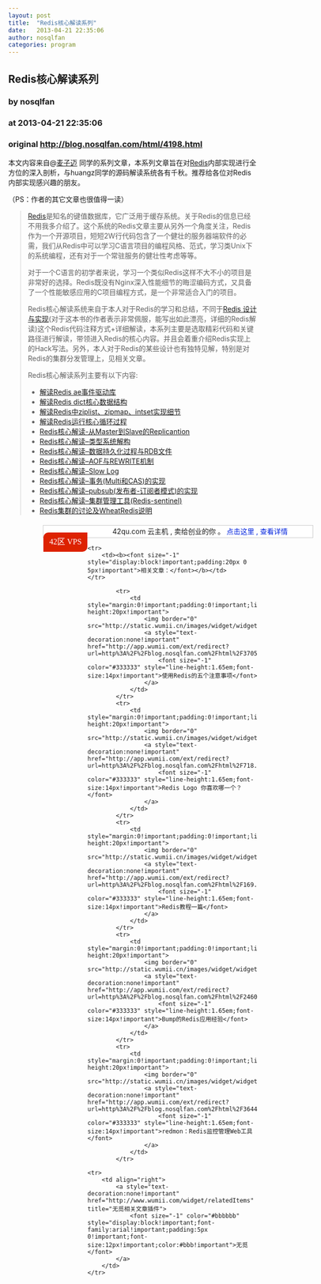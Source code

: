 ```yaml
---
layout: post
title:  "Redis核心解读系列"
date:   2013-04-21 22:35:06
author: nosqlfan
categories: program
---
```


## Redis核心解读系列
### by nosqlfan
### at 2013-04-21 22:35:06
### original <http://blog.nosqlfan.com/html/4198.html>

<p>本文内容来自@<a href="http://weibo.com/wanghaomai">麦子迈</a> 同学的系列文章，本系列文章旨在对<span><a href="http://blog.nosqlfan.com/tags/redis" title="查看 Redis 的全部文章">Redis</a></span>内部实现进行全方位的深入剖析，与huangz同学的源码解读系统各有千秋。推荐给各位对Redis内部实现感兴趣的朋友。</p>
<p>（PS：作者的其它文章也很值得一读）</p>
<blockquote><p><a href="http://redis.io/">Redis</a>是知名的键值数据库，它广泛用于缓存系统。关于Redis的信息已经不用我多介绍了。这个系统的Redis文章主要从另外一个角度关注，Redis作为一个开源项目，短短2W行代码包含了一个健壮的服务器端软件的必需，我们从Redis中可以学习C语言项目的编程风格、范式，学习类Unix下的系统编程，还有对于一个常驻服务的健壮性考虑等等。</p>
<p>对于一个C语言的初学者来说，学习一个类似Redis这样不大不小的项目是非常好的选择。Redis既没有Nginx深入性能细节的晦涩编码方式，又具备了一个性能敏感应用的C项目编程方式，是一个非常适合入门的项目。</p>
<p>Redis核心解读系统来自于本人对于Redis的学习和总结，不同于<a href="http://www.redisbook.com/en/latest/">Redis 设计与实现</a>(对于这本书的作者表示非常佩服，能写出如此漂亮，详细的Redis解读)这个Redis代码注释方式+详细解读，本系列主要是选取精彩代码和关键路径进行解读，带领进入Redis的核心内容。并且会着重介绍Redis实现上的Hack写法。另外，本人对于Redis的某些设计也有独特见解，特别是对Redis的集群分发管理上，见相关文章。</p>
<p>Redis核心解读系列主要有以下内容:</p>
<ul>
<li><a href="http://www.wzxue.com/%e8%a7%a3%e8%af%bbredis-ae%e4%ba%8b%e4%bb%b6%e9%a9%b1%e5%8a%a8%e5%ba%93/">解读Redis ae事件驱动库</a></li>
<li><a href="http://www.wzxue.com/%e8%a7%a3%e8%af%bbredis-dict%e6%a0%b8%e5%bf%83%e6%95%b0%e6%8d%ae%e7%bb%93%e6%9e%84/">解读Redis dict核心数据结构</a></li>
<li><a href="http://www.wzxue.com/%e8%a7%a3%e8%af%bbredis%e4%b8%adziplist%e5%ae%9e%e7%8e%b0%e7%bb%86%e8%8a%82/">解读Redis中ziplist、zipmap、intset实现细节</a></li>
<li><a href="http://www.wzxue.com/%e8%a7%a3%e8%af%bbredis%e8%bf%90%e8%a1%8c%e6%a0%b8%e5%bf%83%e5%be%aa%e7%8e%af%e8%bf%87%e7%a8%8b/">解读Redis运行核心循环过程</a></li>
<li><a href="http://www.wzxue.com/redis%e6%a0%b8%e5%bf%83%e8%a7%a3%e8%af%bb-%e4%bb%8emaster%e5%88%b0slave%e7%9a%84replicantion/">Redis核心解读-从Master到Slave的Replicantion</a></li>
<li><a href="http://www.wzxue.com/redis%e6%a0%b8%e5%bf%83%e8%a7%a3%e8%af%bb-%e7%b1%bb%e5%9e%8b%e7%b3%bb%e7%bb%9f%e8%a7%a3%e6%9e%84/">Redis核心解读–类型系统解构</a></li>
<li><a href="http://www.wzxue.com/redis%e6%a0%b8%e5%bf%83%e8%a7%a3%e8%af%bb-%e6%95%b0%e6%8d%ae%e6%8c%81%e4%b9%85%e5%8c%96%e8%bf%87%e7%a8%8b%e4%b8%8erdb%e6%96%87%e4%bb%b6/">Redis核心解读–数据持久化过程与RDB文件</a></li>
<li><a href="http://www.wzxue.com/redis%e6%a0%b8%e5%bf%83%e8%a7%a3%e8%af%bb-aof%e4%b8%8erewrite%e6%9c%ba%e5%88%b6/">Redis核心解读–AOF与REWRITE机制</a></li>
<li><a href="http://www.wzxue.com/redis%e6%a0%b8%e5%bf%83%e8%a7%a3%e8%af%bb-slow-log/">Redis核心解读–Slow Log</a></li>
<li><a href="http://www.wzxue.com/redis%e6%a0%b8%e5%bf%83%e8%a7%a3%e8%af%bb-%e4%ba%8b%e5%8a%a1multi%e5%92%8ccas%e7%9a%84%e5%ae%9e%e7%8e%b0/">Redis核心解读–事务(Multi和CAS)的实现</a></li>
<li><a href="http://www.wzxue.com/redis%e6%a0%b8%e5%bf%83%e8%a7%a3%e8%af%bb-pubsub%e5%8f%91%e5%b8%83%e8%80%85-%e8%ae%a2%e9%98%85%e8%80%85%e6%a8%a1%e5%bc%8f%e7%9a%84%e5%ae%9e%e7%8e%b0/">Redis核心解读–pubsub(发布者-订阅者模式)的实现</a></li>
<li><a href="http://www.wzxue.com/redis%e6%a0%b8%e5%bf%83%e8%a7%a3%e8%af%bb-%e9%9b%86%e7%be%a4%e7%ae%a1%e7%90%86%e5%b7%a5%e5%85%b7redis-sentinel/">Redis核心解读–集群管理工具(Redis-sentinel)</a></li>
<li><a href="http://www.wzxue.com/wheatredis-spec/">Redis集群的讨论及WheatRedis说明</a></li>
</ul>
</blockquote>
<div style="margin-top:20px;margin-left:70px;line-height:24px;border:1px solid #ccc;text-align:center;width:545px;background:#fff">
<div style="font-size:16px;font-family:Verdana;background:#d20;color:#fff;float:left;border-radius:10px 0 10px 0;padding:3px 12px 4px;line-height:32px;margin-top:14px">42区 VPS</div>
<div>
42qu.com 云主机 , 卖给创业的你 。 <a href="http://vps.42qu.com/by/iammutex/rss" style="text-decoration:none;background:none;color:#02d">点击这里 , 查看详情</a>
</div>
</div>
<table cellspacing="0" cellpadding="2" border="0" width="100%" style="clear:both">
    
    <tr>
        <td><b><font size="-1" style="display:block!important;padding:20px 0 5px!important">相关文章：</font></b></td>
    </tr>
    
            <tr>
                <td style="margin:0!important;padding:0!important;line-height:20px!important">
                    <img border="0" src="http://static.wumii.cn/images/widget/widget_solidPoint.gif">
                    <a style="text-decoration:none!important" href="http://app.wumii.com/ext/redirect?url=http%3A%2F%2Fblog.nosqlfan.com%2Fhtml%2F3705.html&amp;from=http%3A%2F%2Fblog.nosqlfan.com%2Fhtml%2F4198.html">
                        <font size="-1" color="#333333" style="line-height:1.65em;font-size:14px!important">使用Redis的五个注意事项</font>
                    </a>
                </td>
            </tr>
            <tr>
                <td style="margin:0!important;padding:0!important;line-height:20px!important">
                    <img border="0" src="http://static.wumii.cn/images/widget/widget_solidPoint.gif">
                    <a style="text-decoration:none!important" href="http://app.wumii.com/ext/redirect?url=http%3A%2F%2Fblog.nosqlfan.com%2Fhtml%2F718.html&amp;from=http%3A%2F%2Fblog.nosqlfan.com%2Fhtml%2F4198.html">
                        <font size="-1" color="#333333" style="line-height:1.65em;font-size:14px!important">Redis Logo 你喜欢哪一个？</font>
                    </a>
                </td>
            </tr>
            <tr>
                <td style="margin:0!important;padding:0!important;line-height:20px!important">
                    <img border="0" src="http://static.wumii.cn/images/widget/widget_solidPoint.gif">
                    <a style="text-decoration:none!important" href="http://app.wumii.com/ext/redirect?url=http%3A%2F%2Fblog.nosqlfan.com%2Fhtml%2F169.html&amp;from=http%3A%2F%2Fblog.nosqlfan.com%2Fhtml%2F4198.html">
                        <font size="-1" color="#333333" style="line-height:1.65em;font-size:14px!important">Redis教程一篇</font>
                    </a>
                </td>
            </tr>
            <tr>
                <td style="margin:0!important;padding:0!important;line-height:20px!important">
                    <img border="0" src="http://static.wumii.cn/images/widget/widget_solidPoint.gif">
                    <a style="text-decoration:none!important" href="http://app.wumii.com/ext/redirect?url=http%3A%2F%2Fblog.nosqlfan.com%2Fhtml%2F2460.html&amp;from=http%3A%2F%2Fblog.nosqlfan.com%2Fhtml%2F4198.html">
                        <font size="-1" color="#333333" style="line-height:1.65em;font-size:14px!important">Bump的Redis应用经验</font>
                    </a>
                </td>
            </tr>
            <tr>
                <td style="margin:0!important;padding:0!important;line-height:20px!important">
                    <img border="0" src="http://static.wumii.cn/images/widget/widget_solidPoint.gif">
                    <a style="text-decoration:none!important" href="http://app.wumii.com/ext/redirect?url=http%3A%2F%2Fblog.nosqlfan.com%2Fhtml%2F3644.html&amp;from=http%3A%2F%2Fblog.nosqlfan.com%2Fhtml%2F4198.html">
                        <font size="-1" color="#333333" style="line-height:1.65em;font-size:14px!important">redmon：Redis监控管理Web工具</font>
                    </a>
                </td>
            </tr>
    
    <tr>
        <td align="right">
            <a style="text-decoration:none!important" href="http://www.wumii.com/widget/relatedItems" title="无觅相关文章插件">
                <font size="-1" color="#bbbbbb" style="display:block!important;font-family:arial!important;padding:5px 0!important;font-size:12px!important;color:#bbb!important">无觅</font>
            </a>
        </td>
    </tr>
</table><img src="http://www1.feedsky.com/t1/732087114/nosqlfan/feedsky/s.gif?r=http://blog.nosqlfan.com/html/4198.html" border="0" height="0" width="0">